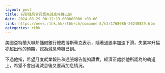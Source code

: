 ```yaml
---
layout: post
title: 有聯儲局官員認為減息時機已到
date: 2024-08-29 08:12:13.000000000 +08:00
link: https://news.rthk.hk/rthk/ch/component/k2/1768086-20240829.htm
categories: rthk
---
```


美國亞特蘭大聯邦儲備銀行總裁博斯蒂克表示，隨著通脹率加速下滑，失業率升幅亦超出他的預期，認為減息時機已到。

不過他指，希望月度就業報告和通脹報告能夠證實，經濟正處於他所認為的軌道上，希望不會出現減息後又要再加息情況。
